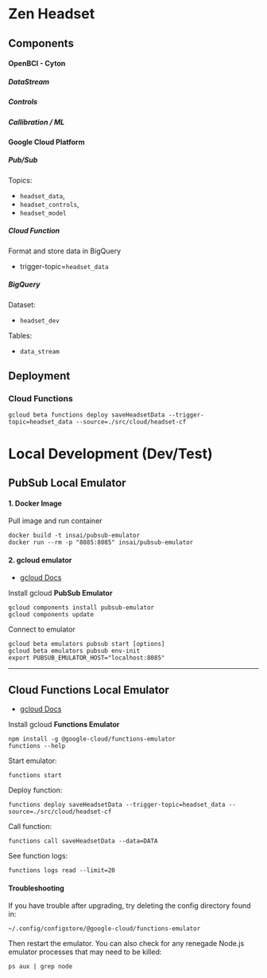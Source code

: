 # Zen Headset
## Components

#### OpenBCI - Cyton
##### DataStream
##### Controls
##### Callibration / ML

#### Google Cloud Platform
##### Pub/Sub
Topics:
* `headset_data`,
* `headset_controls`,
* `headset_model`

##### Cloud Function
Format and store data in BigQuery
* trigger-topic=`headset_data`

##### BigQuery
Dataset:
* `headset_dev`

Tables:
* `data_stream`

## Deployment
### Cloud Functions
    
    gcloud beta functions deploy saveHeadsetData --trigger-topic=headset_data --source=./src/cloud/headset-cf


# Local Development (Dev/Test)
## PubSub Local Emulator
#### 1. Docker Image
Pull image and run container

    docker build -t insai/pubsub-emulator
    docker run --rm -p "8085:8085" insai/pubsub-emulator

#### 2. gcloud emulator 
* [gcloud Docs](https://cloud.google.com/pubsub/docs/emulator)

Install gcloud **PubSub Emulator**

    gcloud components install pubsub-emulator
    gcloud components update

Connect to emulator

    gcloud beta emulators pubsub start [options]
    gcloud beta emulators pubsub env-init
    export PUBSUB_EMULATOR_HOST="localhost:8085"
___
## Cloud Functions Local Emulator
* [gcloud Docs](https://cloud.google.com/functions/docs/emulator)

Install gcloud **Functions Emulator**

    npm install -g @google-cloud/functions-emulator
    functions --help

Start emulator:

    functions start

Deploy function:

    functions deploy saveHeadsetData --trigger-topic=headset_data --source=./src/cloud/headset-cf

Call function:

    functions call saveHeadsetData --data=DATA

See function logs:

    functions logs read --limit=20

#### Troubleshooting
If you have trouble after upgrading, try deleting the config
directory found in:

    ~/.config/configstore/@google-cloud/functions-emulator

Then restart the emulator. You can also check for any renegade
Node.js emulator processes that may need to be killed:

    ps aux | grep node